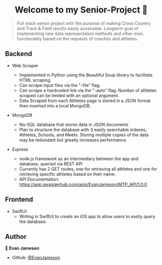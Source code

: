 <h1 align="center">Welcome to my Senior-Project 👋</h1>
<p>
</p>

> Full stack senior project with the purpose of making Cross Country and Track & Field results easily accessible. Longterm goal of implementing new data representation methods and other misc. functionality based on the requests of coaches and athletes.

## Backend

* Web Scraper
  * Implemented in Python using the Beautiful Soup library to facilitate HTML scraping.
  * Can scrape input files via the "-file" flag.
  * Can scrape a hardcoded link via the "-auto" flag. Number of athletes scraped can be limited with an optional argument.
  * Data Scraped from each Athletes page is stored in a JSON format then inserted into a local MongoDB.

* MongoDB
  * No-SQL database that stores data in JSON documents
  * Plan to structure the database with 3 easily searchable indexes, Athletes, Schools, and Meets. Storing multiple copies of the data may be redundant but greatly increases performance.

* Express
  * node.js framework as an intermediary between the app and database, queried via REST API
  * Currently has 2 GET routes, one for retrieving all athletes and one for retrieving specific athletes based on their name.
  * API Documentation: https://app.swaggerhub.com/apis/EvanJameson/MTP_API/1.0.0

## Frontend

* SwiftUI
  * Writing in SwiftUI to create an iOS app to allow users to easily query the database.

## Author

👤 **Evan Jameson**

* Github: [@EvanJameson](https://github.com/EvanJameson)
